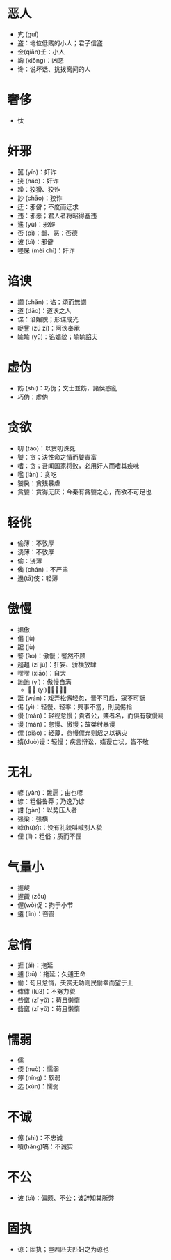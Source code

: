 # 恶人
* 宄 (guǐ)
* 盗：地位低贱的小人；君子信盗
* 佥(qiān)壬：小人
* 詾 (xiōng)：凶恶
* 谗：说坏话、挑拨离间的人
# 奢侈
* 忲
# 奸邪
* 嚚 (yín)：奸诈
* 挠 (náo)：奸诈
* 躁：狡猾、狡诈
* 訬 (chāo)：狡诈
* 迂：邪僻；不度而迂求
* 违：邪恶；君人者将昭得塞违
* 遹 (yù)：邪僻
* 否 (pǐ)：鄙、恶；否德
* 诐 (bì)：邪僻
* 嚜杘 (mèi chì)：奸诈
# 谄谀
* 讇 (chǎn)；谄；頌而無讇
* 道 (dǎo)：道谀之人
* 谍：谄媚貌；形谍成光
* 哫訾 (zú zǐ)：阿谀奉承
* 睮睮 (yū)：谄媚貌；睮睮諂夫
# 虚伪
* 飭 (shì)：巧伪；文士並飭，諸侯惑亂
* 巧伪：虚伪
# 贪欲
* 叨 (tāo)：以贪叨诛死
* 饕：贪；決性命之情而饕貴富
* 嗜：贪；吾闻国家将败，必用奸人而嗜其疾味
* 嚂 (làn)：贪吃
* 饕戾：贪残暴虐
* 貪饕：贪得无厌；今秦有貪饕之心，而欲不可足也
# 轻佻
* 偷薄：不敦厚
* 浇薄：不敦厚
* 偷：浇薄
* 儳 (chán)：不严肃
* 遢(tā)伎：轻薄
# 傲慢
* 据傲
* 倨 (jù)
* 踞 (jù)
* 謷 (ào)：傲慢；謷然不顾
* 趦趄 (zī jū)：狂妄、骄横放肆
* 嘐嘐 (xiāo)：自大
* 訑訑 (yí)：傲慢自满
	* 𧦧𧦧 (yí)：𧦧𧦧乃亡
* 翫 (wán)：戏弄松懈轻忽，晋不可启，寇不可翫
* 㑥 (yì)：轻慢、轻率；興事不當，則民㑥指
* 僈 (màn)：轻视怠慢；貴者公，賤者名，而俱有敬僈焉
* 谩 (màn)：怠慢、傲慢；故桀纣暴谩
* 僄 (piào)：轻薄，怠慢僄弃则炤之以祸灾
* 媠(duò)谩：轻慢；疾言辩讼，媠谩亡状，皆不敬

# 无礼
* 喭 (yàn)：跋扈；由也喭
* 谚：粗俗鲁莽；乃逸乃谚
* 詌 (gàn)：以势压人者
* 强梁：强横
* 嘑(hù)尔：没有礼貌叫喊别人貌
* 俚 (lǐ)：粗俗；质而不俚

# 气量小
* 握龊
* 握齱 (zōu)
* 偓(wò)促：拘于小节
* 遴 (lìn)：吝啬

# 怠惰
* 捱 (ái)：拖延
* 逋 (bū)：拖延；久逋王命
* 偷：苟且怠惰，夫赏无功则民偷幸而望于上
* 儢儢 (lü3)：不努力貌
* 呰窳 (zǐ yǔ)：苟且懒惰
* 啙窳 (zǐ yŭ)：苟且懒惰
# 懦弱
* 儒
* 偄 (nuò)：懦弱
* 儜 (níng)：软弱
* 选 (xùn)：懦弱
# 不诚
* 僿 (shì)：不忠诚
* 嗊(hǎng)嗃：不诚实

# 不公
* 诐 (bì)：偏颇、不公；诐辞知其所弊

# 固执
* 谅：固执；岂若匹夫匹妇之为谅也
